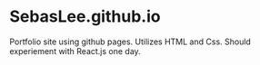 # SebasLee.github.io

Portfolio site using github pages. Utilizes HTML and Css. Should experiement with React.js one day.